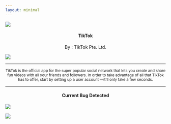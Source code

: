 ```yaml
---
layout: minimal
---
```


![](https://is.gd/8vZuwa)

<h4> <p align="center"> TikTok </p> </h4>

<p align="center"> By : TikTok Pte. Ltd. </p>

![](https://img.shields.io/badge/dynamic/json?label=Version&color=success&labelColor=success&style=for-the-badge&query=%24%5B"com.zhiliaoapp.musically.apk"%5D&url=https%3A%2F%2Fis.gd%2F2wPvAM)

---

<p align="center"> <sub>
TikTok is the official app for the super popular social network that lets you create and share fun videos with all your friends and followers. In order to take advantage of all that TikTok has to offer, start by setting up a user account —it'll only take a few seconds.
</sub> </p>

---

<h4> <p align="center"> Current Bug Detected </p> </h4>

![](https://is.gd/kmwTEx)

[![](https://is-gd/P072Ki)](https://is.gd/izTiiK)

